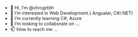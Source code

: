 - 👋 Hi, I’m @chrsgrbth
- 👀 I’m interested in Web Development.( Angualar, C#/.NET)
- 🌱 I’m currently learning C#, Azure
- 💞️ I’m looking to collaborate on ...
- 📫 How to reach me ...

<!---
chrsgrbth/chrsgrbth is a ✨ special ✨ repository because its `README.md` (this file) appears on your GitHub profile.
You can click the Preview link to take a look at your changes.
--->
